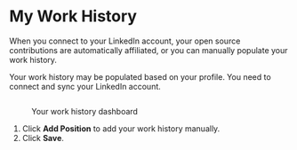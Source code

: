 # My Work History

When you connect to your LinkedIn account, your open source contributions are automatically affiliated, or you can manually populate your work history.

Your work history may be populated based on your profile. You need to connect and sync your LinkedIn account.

<figure><img src="../../../.gitbook/assets/Work_history.png" alt=""><figcaption><p>Your work history dashboard</p></figcaption></figure>

1. Click **Add Position** to add your work history manually.
2. Click **Save**.&#x20;

